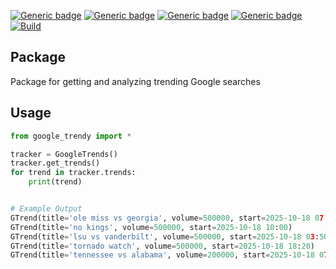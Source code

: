 [![Generic badge](https://img.shields.io/badge/Licence-MIT-blue.svg)](https://shields.io/)
[![Generic badge](https://img.shields.io/badge/Maintained-yes-green.svg)](https://shields.io/)
[![Generic badge](https://img.shields.io/badge/Python-3.10-yellow.svg)](https://shields.io/)
[![Generic badge](https://img.shields.io/badge/google_trendy-2.0-red.svg)](https://pypi.org/project/google-trendy/)
[![Build](https://github.com/michaelMondoro/google_trendy/actions/workflows/publish_pypi.yml/badge.svg)](https://github.com/michaelMondoro/google_trendy/actions/workflows/publish_pypi.yml)

## Package
Package for getting and analyzing trending Google searches

## Usage
```python
from google_trendy import *

tracker = GoogleTrends()
tracker.get_trends()
for trend in tracker.trends:
    print(trend)


# Example Output
GTrend(title='ole miss vs georgia', volume=500000, start=2025-10-18 07:00)
GTrend(title='no kings', volume=500000, start=2025-10-18 10:00)
GTrend(title='lsu vs vanderbilt', volume=500000, start=2025-10-18 03:50)
GTrend(title='tornado watch', volume=500000, start=2025-10-18 18:20)
GTrend(title='tennessee vs alabama', volume=200000, start=2025-10-18 07:30)
```
